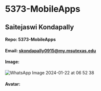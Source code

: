 # 5373-MobileApps
## Saitejaswi Kondapally
#### Repo: 5373-MobileApps
#### Email: skondapally0915@my.msutexas.edu
#### Image:

![WhatsApp Image 2024-01-22 at 06 52 38](https://github.com/saitejaswi1509/5373-MobileApps/assets/157080710/d2b44ed6-9aa0-45f1-8a77-734187fd5bf7)

#### Avatar:

